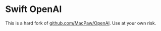 # Swift OpenAI

This is a hard fork of [github.com/MacPaw/OpenAI](https://github.com/MacPaw/OpenAI). Use at your own risk.
